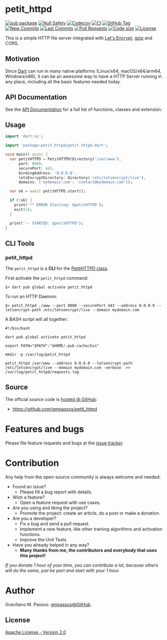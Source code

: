 # petit_httpd

[![pub package](https://img.shields.io/pub/v/petit_httpd.svg?logo=dart&logoColor=00b9fc)](https://pub.dev/packages/petit_httpd)
[![Null Safety](https://img.shields.io/badge/null-safety-brightgreen)](https://dart.dev/null-safety)
[![Codecov](https://img.shields.io/codecov/c/github/gmpassos/petit_httpd)](https://app.codecov.io/gh/gmpassos/petit_httpd)
[![CI](https://img.shields.io/github/workflow/status/gmpassos/petit_httpd/Dart%20CI/master?logo=github-actions&logoColor=white)](https://github.com/gmpassos/petit_httpd/actions)
[![GitHub Tag](https://img.shields.io/github/v/tag/gmpassos/petit_httpd?logo=git&logoColor=white)](https://github.com/gmpassos/petit_httpd/releases)
[![New Commits](https://img.shields.io/github/commits-since/gmpassos/petit_httpd/latest?logo=git&logoColor=white)](https://github.com/gmpassos/petit_httpd/network)
[![Last Commits](https://img.shields.io/github/last-commit/gmpassos/petit_httpd?logo=git&logoColor=white)](https://github.com/gmpassos/petit_httpd/commits/master)
[![Pull Requests](https://img.shields.io/github/issues-pr/gmpassos/petit_httpd?logo=github&logoColor=white)](https://github.com/gmpassos/petit_httpd/pulls)
[![Code size](https://img.shields.io/github/languages/code-size/gmpassos/petit_httpd?logo=github&logoColor=white)](https://github.com/gmpassos/petit_httpd)
[![License](https://img.shields.io/github/license/gmpassos/petit_httpd?logo=open-source-initiative&logoColor=green)](https://github.com/gmpassos/petit_httpd/blob/master/LICENSE)

This is a simple HTTP file server integrated with [Let's Encrypt][shelf_letsencrypt], [gzip][shelf_gzip] and CORS.

[shelf_gzip]: https://pub.dev/packages/shelf_gzip
[shelf_letsencrypt]: https://pub.dev/packages/shelf_letsencrypt

## Motivation

Since [Dart][dart_overview_platforms] can run in many native platforms (Linux/x64, macOS/x64/arm64, Windows/x86),
it can be an awesome way to have a HTTP Server running in any place,
including all the basic features needed today.

[dart_overview_platforms]: https://dart.dev/overview#platform

## API Documentation

See the [API Documentation][api_doc] for a full list of functions, classes and extension.

[api_doc]: https://pub.dev/documentation/petit_httpd/latest/

## Usage

```dart
import 'dart:io';

import 'package:petit_httpd/petit_httpd.dart';

void main() async {
  var petitHTTPD = PetitHTTPD(Directory('/var/www'),
      port: 8080,
      securePort: 443,
      bindingAddress: '0.0.0.0',
      letsEncryptDirectory: Directory('/etc/letsencrypt/live'),
      domains: {'mydomain.com': 'contact@mydomain.com'});

  var ok = await petitHTTPD.start();

  if (!ok) {
    print('** ERROR Starting: $petitHTTPD');
    exit(1);
  }

  print('-- STARTED: $petitHTTPD');
}
```

## CLI Tools

### petit_httpd

The `petit_httpd` is a **CLI** for the [PetitHTTPD class][PetitHTTPD_class].

[PetitHTTPD_class]: https://pub.dev/documentation/petit_httpd/latest/petit_httpd/PetitHTTPD-class.html

First activate the `petit_httpd` command:
```shell
$> dart pub global activate petit_httpd
```

To run an HTTP Daemon:

```shell
$> petit_httpd ./www --port 8080 --securePort 443 --address 0.0.0.0 --letsencrypt-path /etc/letsencrypt/live --domain mydomain.com
```

A BASH script will all together:
```shell
#!/bin/bash

dart pub global activate petit_httpd

export PATH="$PATH":"$HOME/.pub-cache/bin"

mkdir -p /var/log/petit_httpd

petit_httpd /var/www --address 0.0.0.0 --letsencrypt-path /etc/letsencrypt/live --domain mydomain.com -verbose  >> /var/log/petit_httpd/requests.log
```

## Source

The official source code is [hosted @ GitHub][github_petit_httpd]:

- https://github.com/gmpassos/petit_httpd

[github_petit_httpd]: https://github.com/gmpassos/petit_httpd

# Features and bugs

Please file feature requests and bugs at the [issue tracker][tracker].

# Contribution

Any help from the open-source community is always welcome and needed:
- Found an issue?
    - Please fill a bug report with details.
- Wish a feature?
    - Open a feature request with use cases.
- Are you using and liking the project?
    - Promote the project: create an article, do a post or make a donation.
- Are you a developer?
    - Fix a bug and send a pull request.
    - Implement a new feature, like other training algorithms and activation functions.
    - Improve the Unit Tests.
- Have you already helped in any way?
    - **Many thanks from me, the contributors and everybody that uses this project!**

*If you donate 1 hour of your time, you can contribute a lot,
because others will do the same, just be part and start with your 1 hour.*

[tracker]: https://github.com/gmpassos/petit_httpd/issues

# Author

Graciliano M. Passos: [gmpassos@GitHub][github].

[github]: https://github.com/gmpassos

## License

[Apache License - Version 2.0][apache_license]

[apache_license]: https://www.apache.org/licenses/LICENSE-2.0.txt
